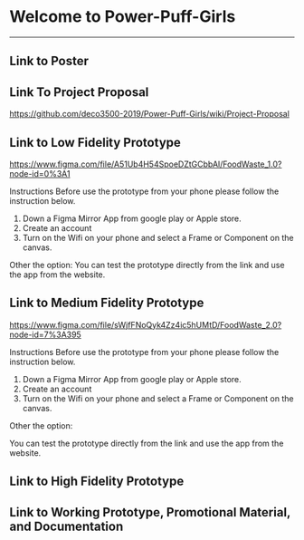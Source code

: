 # Welcome to Power-Puff-Girls
***

## Link to Poster

## Link To Project Proposal
https://github.com/deco3500-2019/Power-Puff-Girls/wiki/Project-Proposal

## Link to Low Fidelity Prototype
https://www.figma.com/file/A51Ub4H54SpoeDZtGCbbAl/FoodWaste_1.0?node-id=0%3A1

Instructions
Before use the prototype from your phone please follow the instruction below. 
  1. Down a Figma Mirror App from google play or Apple store. 
  2. Create an account 
  3. Turn on the Wifi on your phone and select a Frame or Component on the canvas. 

Other the option:
You can test the prototype directly from the link and use the app from the website. 

## Link to Medium Fidelity Prototype
https://www.figma.com/file/sWjfFNoQyk4Zz4ic5hUMtD/FoodWaste_2.0?node-id=7%3A395

Instructions
Before use the prototype from your phone please follow the instruction below. 
  1. Down a Figma Mirror App from google play or Apple store. 
  2. Create an account 
  3. Turn on the Wifi on your phone and select a Frame or Component on the canvas. 

Other the option:
  
You can test the prototype directly from the link and use the app from the website. 

## Link to High Fidelity Prototype

## Link to Working Prototype, Promotional Material, and Documentation  
